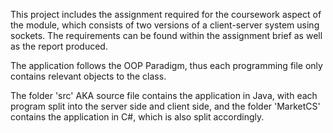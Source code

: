 This project includes the assignment required for the coursework aspect of the module, which consists of two versions of a client-server system using sockets. 
The requirements can be found within the assignment brief as well as the report produced.

The application follows the OOP Paradigm, thus each programming file only contains relevant objects to the class.

The folder 'src' AKA source file contains the application in Java, with each program split into the server side and client side, and the folder 'MarketCS' contains the application in C#, which is also split accordingly.
